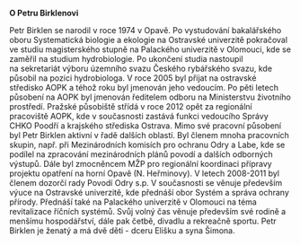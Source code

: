 __O&nbsp;Petru Birklenovi__

Petr Birklen se narodil v&nbsp;roce 1974 v&nbsp;Opavě. Po vystudování bakalářského oboru Systematická biologie a ekologie na&nbsp;Ostravské univerzitě pokračoval ve studiu magisterského stupně na&nbsp;Palackého univerzitě v&nbsp;Olomouci, kde se zaměřil na&nbsp;studium hydrobiologie. Po ukončení studia nastoupil na&nbsp;sekretariát výboru územního svazu Českého rybářského svazu, kde působil na&nbsp;pozici hydrobiologa. V&nbsp;roce 2005 byl přijat na&nbsp;ostravské středisko AOPK a téhož roku byl jmenován jeho vedoucím. Po pěti letech působení na&nbsp;AOPK byl jmenován ředitelem odboru na&nbsp;Ministerstvu životního prostředí. Pražské působiště střídá v&nbsp;roce 2012 opět za&nbsp;regionální pracoviště AOPK, kde v&nbsp;současnosti zastává funkci vedoucího Správy CHKO Poodří a&nbsp;krajského střediska Ostrava. Mimo své pracovní působení byl Petr Birklen aktivní v&nbsp;řadě dalších oblastí. Byl členem mnoha pracovních skupin, např. při Mezinárodních komisích pro ochranu Odry a&nbsp;Labe, kde se podílel na&nbsp;zpracování mezinárodních plánů povodí a&nbsp;dalších odborných výstupů. Dále byl zmocněncem MŽP pro regionální koordinaci přípravy projektu opatření na&nbsp;horní Opavě (N.&nbsp;Heřminovy). V&nbsp;letech 2008-2011 byl členem dozorčí rady Povodí Odry s.p. V&nbsp;současnosti se věnuje především výuce na&nbsp;Ostravské univerzitě, kde přednáší obor Systém a&nbsp;správa ochrany přírody. Přednáší také na&nbsp;Palackého univerzitě v&nbsp;Olomouci na&nbsp;téma revitalizace říčních systémů. Svůj volný čas věnuje především své rodině a menšímu hospodářství, dále pak četbě, divadlu a rekreačně sportu. Petr Birklen je ženatý a má dvě děti - dceru Elišku a syna Šimona.
